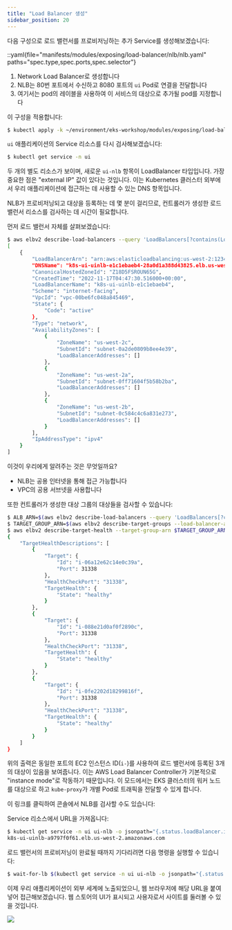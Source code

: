 ```yaml
---
title: "Load Balancer 생성"
sidebar_position: 20
---
```


다음 구성으로 로드 밸런서를 프로비저닝하는 추가 Service를 생성해보겠습니다:

::yaml{file="manifests/modules/exposing/load-balancer/nlb/nlb.yaml" paths="spec.type,spec.ports,spec.selector"}

1. Network Load Balancer로 생성합니다
2. NLB는 80번 포트에서 수신하고 8080 포트의 `ui` Pod로 연결을 전달합니다
3. 여기서는 pod의 레이블을 사용하여 이 서비스의 대상으로 추가될 pod를 지정합니다

이 구성을 적용합니다:

```bash timeout=180 hook=add-lb hookTimeout=430
$ kubectl apply -k ~/environment/eks-workshop/modules/exposing/load-balancer/nlb
```

`ui` 애플리케이션의 Service 리소스를 다시 검사해보겠습니다:

```bash
$ kubectl get service -n ui
```

두 개의 별도 리소스가 보이며, 새로운 `ui-nlb` 항목이 LoadBalancer 타입입니다. 가장 중요한 점은 "external IP" 값이 있다는 것입니다. 이는 Kubernetes 클러스터 외부에서 우리 애플리케이션에 접근하는 데 사용할 수 있는 DNS 항목입니다.

NLB가 프로비저닝되고 대상을 등록하는 데 몇 분이 걸리므로, 컨트롤러가 생성한 로드 밸런서 리소스를 검사하는 데 시간이 필요합니다.

먼저 로드 밸런서 자체를 살펴보겠습니다:

```bash
$ aws elbv2 describe-load-balancers --query 'LoadBalancers[?contains(LoadBalancerName, `k8s-ui-uinlb`) == `true`]'
[
    {
        "LoadBalancerArn": "arn:aws:elasticloadbalancing:us-west-2:1234567890:loadbalancer/net/k8s-ui-uinlb-e1c1ebaeb4/28a0d1a388d43825",
        "DNSName": "k8s-ui-uinlb-e1c1ebaeb4-28a0d1a388d43825.elb.us-west-2.amazonaws.com",
        "CanonicalHostedZoneId": "Z18D5FSROUN65G",
        "CreatedTime": "2022-11-17T04:47:30.516000+00:00",
        "LoadBalancerName": "k8s-ui-uinlb-e1c1ebaeb4",
        "Scheme": "internet-facing",
        "VpcId": "vpc-00be6fc048a845469",
        "State": {
            "Code": "active"
        },
        "Type": "network",
        "AvailabilityZones": [
            {
                "ZoneName": "us-west-2c",
                "SubnetId": "subnet-0a2de0809b8ee4e39",
                "LoadBalancerAddresses": []
            },
            {
                "ZoneName": "us-west-2a",
                "SubnetId": "subnet-0ff71604f5b58b2ba",
                "LoadBalancerAddresses": []
            },
            {
                "ZoneName": "us-west-2b",
                "SubnetId": "subnet-0c584c4c6a831e273",
                "LoadBalancerAddresses": []
            }
        ],
        "IpAddressType": "ipv4"
    }
]
```

이것이 우리에게 알려주는 것은 무엇일까요?

- NLB는 공용 인터넷을 통해 접근 가능합니다
- VPC의 공용 서브넷을 사용합니다

또한 컨트롤러가 생성한 대상 그룹의 대상들을 검사할 수 있습니다:

```bash
$ ALB_ARN=$(aws elbv2 describe-load-balancers --query 'LoadBalancers[?contains(LoadBalancerName, `k8s-ui-uinlb`) == `true`].LoadBalancerArn' | jq -r '.[0]')
$ TARGET_GROUP_ARN=$(aws elbv2 describe-target-groups --load-balancer-arn $ALB_ARN | jq -r '.TargetGroups[0].TargetGroupArn')
$ aws elbv2 describe-target-health --target-group-arn $TARGET_GROUP_ARN
{
    "TargetHealthDescriptions": [
        {
            "Target": {
                "Id": "i-06a12e62c14e0c39a",
                "Port": 31338
            },
            "HealthCheckPort": "31338",
            "TargetHealth": {
                "State": "healthy"
            }
        },
        {
            "Target": {
                "Id": "i-088e21d0af0f2890c",
                "Port": 31338
            },
            "HealthCheckPort": "31338",
            "TargetHealth": {
                "State": "healthy"
            }
        },
        {
            "Target": {
                "Id": "i-0fe2202d18299816f",
                "Port": 31338
            },
            "HealthCheckPort": "31338",
            "TargetHealth": {
                "State": "healthy"
            }
        }
    ]
}
```

위의 출력은 동일한 포트의 EC2 인스턴스 ID(`i-`)를 사용하여 로드 밸런서에 등록된 3개의 대상이 있음을 보여줍니다. 이는 AWS Load Balancer Controller가 기본적으로 "instance mode"로 작동하기 때문입니다. 이 모드에서는 EKS 클러스터의 워커 노드를 대상으로 하고 `kube-proxy`가 개별 Pod로 트래픽을 전달할 수 있게 합니다.

이 링크를 클릭하여 콘솔에서 NLB를 검사할 수도 있습니다:

<ConsoleButton url="https://console.aws.amazon.com/ec2/home#LoadBalancers:tag:service.k8s.aws/stack=ui/ui-nlb;sort=loadBalancerName" service="ec2" label="Open EC2 console"/>

Service 리소스에서 URL을 가져옵니다:

```bash
$ kubectl get service -n ui ui-nlb -o jsonpath="{.status.loadBalancer.ingress[*].hostname}{'\n'}"
k8s-ui-uinlb-a9797f0f61.elb.us-west-2.amazonaws.com
```

로드 밸런서의 프로비저닝이 완료될 때까지 기다리려면 다음 명령을 실행할 수 있습니다:

```bash
$ wait-for-lb $(kubectl get service -n ui ui-nlb -o jsonpath="{.status.loadBalancer.ingress[*].hostname}{'\n'}")
```

이제 우리 애플리케이션이 외부 세계에 노출되었으니, 웹 브라우저에 해당 URL을 붙여넣어 접근해보겠습니다. 웹 스토어의 UI가 표시되고 사용자로서 사이트를 둘러볼 수 있을 것입니다.

<Browser url="http://k8s-ui-uinlb-a9797f0f61.elb.us-west-2.amazonaws.com">
<img src={require('@site/static/img/sample-app-screens/home.webp').default}/>
</Browser>
